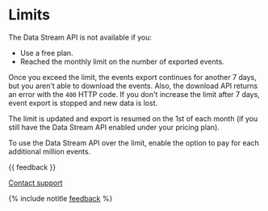 # Limits

The Data Stream API is not available if you:
- Use a free plan.
- Reached the monthly limit on the number of exported events.

Once you exceed the limit, the events export continues for another 7 days, but you aren't able to download the events. Also, the download API returns an error with the `400` HTTP code. If you don't increase the limit after 7 days, event export is stopped and new data is lost.

The limit is updated and export is resumed on the 1st of each month (if you still have the Data Stream API enabled under your pricing plan).

To use the Data Stream API over the limit, enable the option to pay for each additional million events.

{{ feedback }}

<a href="../../troubleshooting/feedback-new">
  <span class="button">Contact support</span>
</a>

{% include notitle [feedback](../../_includes/feedback-button.md) %}
